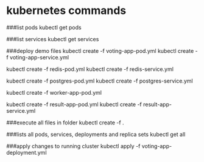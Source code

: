 # kubernetes commands 

###list pods
kubectl get pods

###list services
kubectl get services

###deploy demo files
kubectl create -f voting-app-pod.yml
kubectl create -f voting-app-service.yml

kubectl create -f redis-pod.yml
kubectl create -f redis-service.yml

kubectl create -f postgres-pod.yml
kubectl create -f postgres-service.yml

kubectl create -f worker-app-pod.yml

kubectl create -f result-app-pod.yml
kubectl create -f result-app-service.yml


###execute all files in folder
kubectl create -f .

###lists all pods, services, deployments and replica sets
kubectl get all

###apply changes to running cluster
kubectl apply -f voting-app-deployment.yml

